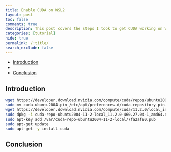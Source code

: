 ```yaml
---
title: Enable CUDA on WSL2
layout: post
toc: false
comments: true
description: This post covers the steps I took to get CUDA working on WSL2.
categories: [tutorial]
hide: true
permalink: /:title/
search_exclude: false
---
```


* [Introduction](#introduction)
* 
* [Conclusion](#conclusion)

## Introduction





```bash
wget https://developer.download.nvidia.com/compute/cuda/repos/ubuntu2004/x86_64/cuda-ubuntu2004.pin
sudo mv cuda-ubuntu2004.pin /etc/apt/preferences.d/cuda-repository-pin-600
wget https://developer.download.nvidia.com/compute/cuda/11.2.0/local_installers/cuda-repo-ubuntu2004-11-2-local_11.2.0-460.27.04-1_amd64.deb
sudo dpkg -i cuda-repo-ubuntu2004-11-2-local_11.2.0-460.27.04-1_amd64.deb
sudo apt-key add /var/cuda-repo-ubuntu2004-11-2-local/7fa2af80.pub
sudo apt-get update
sudo apt-get -y install cuda
```



## Conclusion

